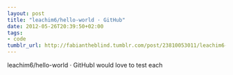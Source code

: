 ```yaml
---
layout: post
title: "leachim6/hello-world · GitHub"
date: 2012-05-26T20:39:50+02:00
tags:
- code
tumblr_url: http://fabiantheblind.tumblr.com/post/23810053011/leachim6-hello-world-github
---
```

leachim6/hello-world · GitHubI would love to test each
